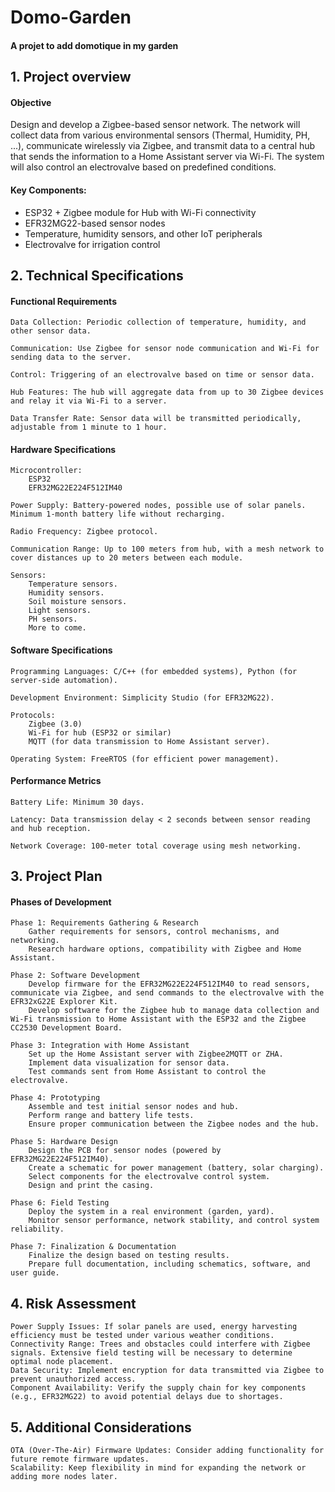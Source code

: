 # Domo-Garden
#### A projet to add domotique in my garden


## 1. Project overview

#### Objective
Design and develop a Zigbee-based sensor network. The network will collect data from various environmental sensors (Thermal, Humidity, PH, ...), communicate wirelessly via Zigbee, and transmit data to a central hub that sends the information to a Home Assistant server via Wi-Fi. The system will also control an electrovalve based on predefined conditions.

#### Key Components:

- ESP32 + Zigbee module for Hub with Wi-Fi connectivity
- EFR32MG22-based sensor nodes
- Temperature, humidity sensors, and other IoT peripherals
- Electrovalve for irrigation control

## 2. Technical Specifications

#### Functional Requirements

    Data Collection: Periodic collection of temperature, humidity, and other sensor data.

    Communication: Use Zigbee for sensor node communication and Wi-Fi for sending data to the server.

    Control: Triggering of an electrovalve based on time or sensor data.

    Hub Features: The hub will aggregate data from up to 30 Zigbee devices and relay it via Wi-Fi to a server.

    Data Transfer Rate: Sensor data will be transmitted periodically, adjustable from 1 minute to 1 hour.

#### Hardware Specifications

    Microcontroller: 
        ESP32
        EFR32MG22E224F512IM40

    Power Supply: Battery-powered nodes, possible use of solar panels. Minimum 1-month battery life without recharging.

    Radio Frequency: Zigbee protocol.
    
    Communication Range: Up to 100 meters from hub, with a mesh network to cover distances up to 20 meters between each module.

    Sensors:
        Temperature sensors.
        Humidity sensors.
        Soil moisture sensors.
        Light sensors.
        PH sensors.
        More to come.

#### Software Specifications

    Programming Languages: C/C++ (for embedded systems), Python (for server-side automation).

    Development Environment: Simplicity Studio (for EFR32MG22).
    
    Protocols:
        Zigbee (3.0)
        Wi-Fi for hub (ESP32 or similar)
        MQTT (for data transmission to Home Assistant server).

    Operating System: FreeRTOS (for efficient power management).

#### Performance Metrics

    Battery Life: Minimum 30 days.

    Latency: Data transmission delay < 2 seconds between sensor reading and hub reception.

    Network Coverage: 100-meter total coverage using mesh networking.

## 3. Project Plan

#### Phases of Development

    Phase 1: Requirements Gathering & Research
        Gather requirements for sensors, control mechanisms, and networking.
        Research hardware options, compatibility with Zigbee and Home Assistant.

    Phase 2: Software Development
        Develop firmware for the EFR32MG22E224F512IM40 to read sensors, communicate via Zigbee, and send commands to the electrovalve with the EFR32xG22E Explorer Kit.
        Develop software for the Zigbee hub to manage data collection and Wi-Fi transmission to Home Assistant with the ESP32 and the Zigbee CC2530 Development Board.

    Phase 3: Integration with Home Assistant
        Set up the Home Assistant server with Zigbee2MQTT or ZHA.
        Implement data visualization for sensor data.
        Test commands sent from Home Assistant to control the electrovalve.

    Phase 4: Prototyping
        Assemble and test initial sensor nodes and hub.
        Perform range and battery life tests.
        Ensure proper communication between the Zigbee nodes and the hub.

    Phase 5: Hardware Design
        Design the PCB for sensor nodes (powered by EFR32MG22E224F512IM40).
        Create a schematic for power management (battery, solar charging).
        Select components for the electrovalve control system.
        Design and print the casing.

    Phase 6: Field Testing
        Deploy the system in a real environment (garden, yard).
        Monitor sensor performance, network stability, and control system reliability.

    Phase 7: Finalization & Documentation
        Finalize the design based on testing results.
        Prepare full documentation, including schematics, software, and user guide.

## 4. Risk Assessment

    Power Supply Issues: If solar panels are used, energy harvesting efficiency must be tested under various weather conditions.
    Connectivity Range: Trees and obstacles could interfere with Zigbee signals. Extensive field testing will be necessary to determine optimal node placement.
    Data Security: Implement encryption for data transmitted via Zigbee to prevent unauthorized access.
    Component Availability: Verify the supply chain for key components (e.g., EFR32MG22) to avoid potential delays due to shortages.

## 5. Additional Considerations

    OTA (Over-The-Air) Firmware Updates: Consider adding functionality for future remote firmware updates.
    Scalability: Keep flexibility in mind for expanding the network or adding more nodes later.